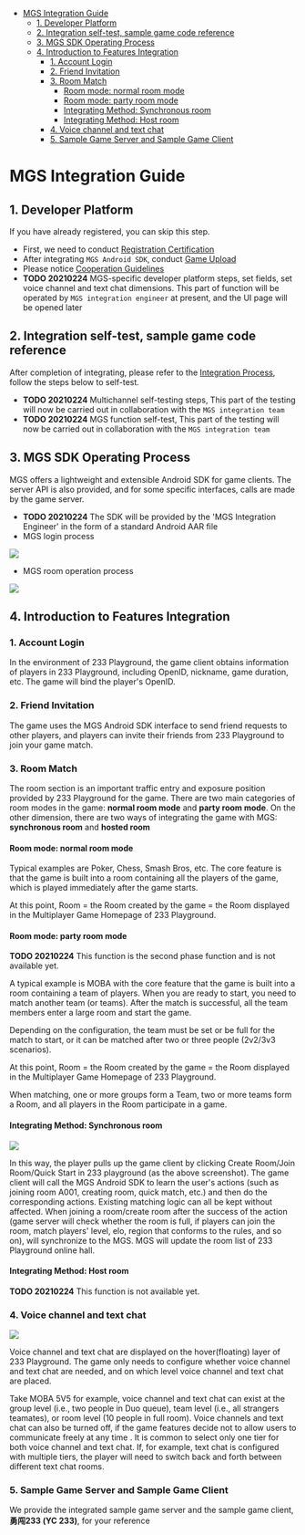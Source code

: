 <!-- TOC -->

- [MGS Integration Guide](#mgs-integration-guide)
    - [1. Developer Platform](#1-developer-platform)
    - [2. Integration self-test, sample game code reference](#2-integration-self-test-sample-game-code-reference)
    - [3. MGS SDK Operating Process](#3-mgs-sdk-operating-process)
    - [4. Introduction to Features Integration](#4-introduction-to-features-integration)
        - [1. Account Login](#1-account-login)
        - [2. Friend Invitation](#2-friend-invitation)
        - [3. Room Match](#3-room-match)
            - [Room mode: normal room mode](#room-mode-normal-room-mode)
            - [Room mode: party room mode](#room-mode-party-room-mode)
            - [Integrating Method: Synchronous room](#integrating-method-synchronous-room)
            - [Integrating Method: Host room](#integrating-method-host-room)
        - [4. Voice channel and text chat](#4-voice-channel-and-text-chat)
        - [5. Sample Game Server and Sample Game Client](#5-sample-game-server-and-sample-game-client)

<!-- /TOC -->

# MGS Integration Guide

## 1. Developer Platform

If you have already registered, you can skip this step.

- First, we need to conduct [Registration Certification](https://dev.233leyuan.com/#/doc/9)
- After integrating `MGS Android SDK`, conduct [Game Upload](https://dev.233leyuan.com/#/doc/6)
- Please notice [Cooperation Guidelines](https://dev.233leyuan.com/#/doc/5)
- **TODO 20210224** MGS-specific developer platform steps, set fields, set voice channel and text chat dimensions. This part of function will be operated by `MGS integration engineer`  at present, and the UI page will be opened later

## 2. Integration self-test, sample game code reference

After completion of integrating, please refer to the [Integration Process](https://dev.233leyuan.com/#/doc/1), follow the steps below to self-test.

- **TODO 20210224**  Multichannel self-testing steps, This part of the testing will now be carried out in collaboration with the `MGS integration team`
- **TODO 20210224** MGS function self-test, This part of the testing will now be carried out in collaboration with the `MGS integration team`

## 3. MGS SDK Operating Process

MGS offers a lightweight and extensible Android SDK for game clients. The server API is also provided, and for some specific interfaces, calls are made by the game server.

- **TODO 20210224** The SDK will be provided by the 'MGS Integration Engineer' in the form of a standard Android AAR file
- MGS login process

![](https://cdn.233xyx.com/1617276618677_763.jpg)

- MGS room operation process

![](https://cdn.233xyx.com/1617276618555_752.jpg)

## 4. Introduction to Features Integration

### 1. Account Login

In the environment of 233 Playground, the game client obtains information of players in 233 Playground, including OpenID, nickname, game duration, etc. The game will bind the player's OpenID.

### 2. Friend Invitation

The game uses the MGS Android SDK interface to send friend requests to other players, and players can invite their friends from 233 Playground to join your game match.

### 3. Room Match

The room section is an important traffic entry and exposure position provided by 233 Playground for the game. There are two main categories of room modes in the game: **normal room mode** and **party room mode**. On the other dimension, there are two ways of integrating the game with MGS: **synchronous room** and **hosted room**

#### Room mode: normal room mode

Typical examples are Poker, Chess, Smash Bros, etc. The core feature is that the game is built into a room containing all the players of the game, which is played immediately after the game starts.

At this point, Room = the Room created by the game = the Room displayed in the Multiplayer Game Homepage of 233 Playground.

#### Room mode: party room mode

**TODO 20210224** This function is the second phase function and is not available yet.

A typical example is MOBA with the core feature that the game is built into a room containing a team of players. When you are ready to start, you need to match another team (or teams). After the match is successful, all the team members enter a large room and start the game.

Depending on the configuration, the team must be set or be full for the match to start, or it can be matched after two or three people (2v2/3v3 scenarios).

At this point, Room = the Room created by the game = the Room displayed in the Multiplayer Game Homepage of 233 Playground.

When matching, one or more groups form a Team, two or more teams form a Room, and all players in the Room participate in a game.

#### Integrating Method: Synchronous room

![](https://cdn.233xyx.com/1617276619044_256.png)

In this way, the player pulls up the game client by clicking Create Room/Join Room/Quick Start in 233 playground (as the above screenshot). The game client will call the MGS Android SDK to learn the user's actions (such as joining room A001, creating room, quick match, etc.) and then do the corresponding actions. Existing matching logic can all be kept without affected. When joining a room/create room after the success of the action (game server will check whether the room is full, if players can join the room, match players' level, elo, region that conforms to the rules, and so on), will synchronize to the MGS. MGS will update the room list of 233 Playground online hall.

#### Integrating Method: Host room

**TODO 20210224** This function is not available yet.



### 4. Voice channel and text chat

![](https://cdn.233xyx.com/1617276618791_202.jpg)

Voice channel and text chat are displayed on the hover(floating) layer of 233 Playground. The game only needs to configure whether voice channel and text chat are needed, and on which level voice channel and text chat are placed.

Take MOBA 5V5 for example, voice channel and text chat can exist at the group level (i.e., two people in Duo queue), team level (i.e., all strangers teamates), or room level (10 people in full room). Voice channels and text chat can also be turned off, if the game features decide not to allow users to communicate freely at any time . It is common to select only one tier for both voice channel and text chat. If, for example, text chat is configured with multiple tiers, the player will need to switch back and forth between different text chat rooms.

### 5. Sample Game Server and Sample Game Client

We provide the integrated sample game server and the sample game client, **勇闯233 (YC 233)**, for your reference